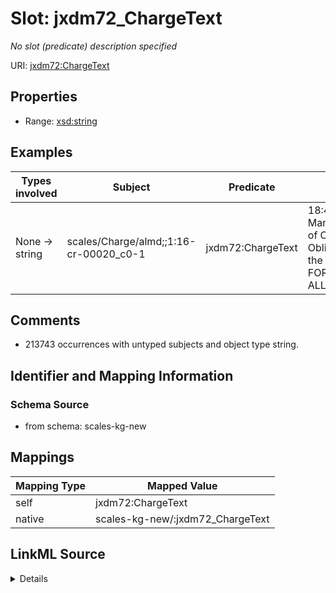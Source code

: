 

# Slot: jxdm72_ChargeText


_No slot (predicate) description specified_





URI: [jxdm72:ChargeText](http://release.niem.gov/niem/domains/jxdm/7.2/#ChargeText)



<!-- no inheritance hierarchy -->








## Properties

* Range: [xsd:string](http://www.w3.org/2001/XMLSchema#string)






## Examples

| Types involved | Subject | Predicate | Object |
| --- | --- | --- | --- |
| None → string | scales/Charge/almd;;1:16-cr-00020_c0-1 | jxdm72:ChargeText | 18:471 Manufacturing of Counterfeit Obligations of the US. FORFEITURE ALLEGATION. |


## Comments

* 213743 occurrences with untyped subjects and object type string.

## Identifier and Mapping Information







### Schema Source


* from schema: scales-kg-new




## Mappings

| Mapping Type | Mapped Value |
| ---  | ---  |
| self | jxdm72:ChargeText |
| native | scales-kg-new/:jxdm72_ChargeText |




## LinkML Source

<details>

```yaml
name: jxdm72_ChargeText
description: No slot (predicate) description specified
comments:
- 213743 occurrences with untyped subjects and object type string.
examples:
- description: None → string
  object:
    example_object: 18:471 Manufacturing of Counterfeit Obligations of the US. FORFEITURE
      ALLEGATION.
    example_object_type: string
    example_predicate: jxdm72:ChargeText
    example_subject: scales/Charge/almd;;1:16-cr-00020_c0-1
    example_subject_type: None
from_schema: scales-kg-new
rank: 1000
slot_uri: jxdm72:ChargeText
alias: jxdm72_ChargeText
range: string

```
</details>